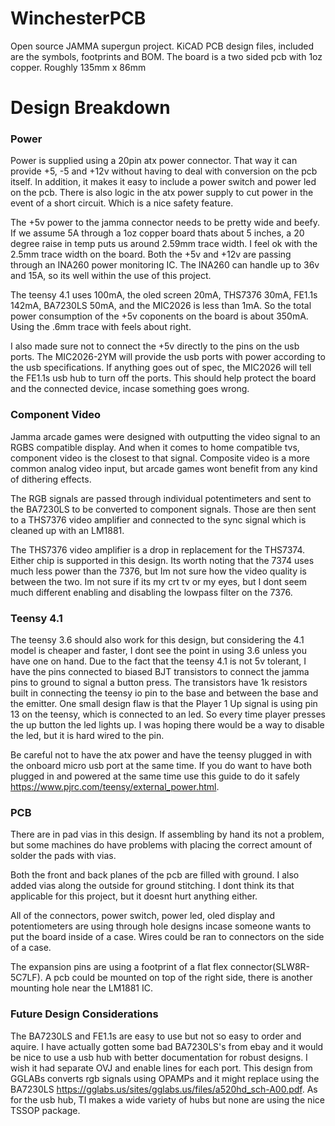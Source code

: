# WinchesterPCB
Open source JAMMA supergun project. KiCAD PCB design files, included are the symbols, footprints and BOM. 
The board is a two sided pcb with 1oz copper. Roughly 135mm x 86mm

# Design Breakdown

### Power
Power is supplied using a 20pin atx power connector. That way it can provide +5, -5 and +12v without having to deal with conversion on the pcb itself. In addition, it makes it easy to include a power switch and power led on the pcb. There is also logic in the atx power supply to cut power in the event of a short circuit. Which is a nice safety feature. 
  
The +5v power to the jamma connector needs to be pretty wide and beefy. If we assume 5A through a 1oz copper board thats about 5 inches, a 20 degree raise in temp puts us around 2.59mm trace width. I feel ok with the 2.5mm trace width on the board. Both the +5v and +12v are passing through an INA260 power monitoring IC. The INA260 can handle up to 36v and 15A, so its well within the use of this project. 

The teensy 4.1 uses 100mA, the oled screen 20mA, THS7376 30mA, FE1.1s 142mA, BA7230LS 50mA, and the MIC2026 is less than 1mA. So the total power consumption of the +5v coponents on the board is about 350mA. Using the .6mm trace with feels about right. 

I also made sure not to connect the +5v directly to the pins on the usb ports. The MIC2026-2YM will provide the usb ports with power according to the usb specifications. If anything goes out of spec, the MIC2026 will tell the FE1.1s usb hub to turn off the ports. This should help protect the board and the connected device, incase something goes wrong. 

### Component Video
Jamma arcade games were designed with outputting the video signal to an RGBS compatible display. And when it comes to home compatible tvs, component video is the closest to that signal. Composite video is a more common analog video input, but arcade games wont benefit from any kind of dithering effects.

The RGB signals are passed through individual potentimeters and sent to the BA7230LS to be converted to component signals. Those are then sent to a THS7376 video amplifier and connected to the sync signal which is cleaned up with an LM1881.

The THS7376 video amplifier is a drop in replacement for the THS7374. Either chip is supported in this design. Its worth noting that the 7374 uses much less power than the 7376, but Im not sure how the video quality is between the two. Im not sure if its my crt tv or my eyes, but I dont seem much different enabling and disabling the lowpass filter on the 7376.

### Teensy 4.1
The teensy 3.6 should also work for this design, but considering the 4.1 model is cheaper and faster, I dont see the point in using 3.6 unless you have one on hand. Due to the fact that the teensy 4.1 is not 5v tolerant, I have the pins connected to biased BJT transistors to connect the jamma pins to ground to signal a button press. The transistors have 1k resistors built in connecting the teensy io pin to the base and between the base and the emitter. One small design flaw is that the Player 1 Up signal is using pin 13 on the teensy, which is connected to an led. So every time player presses the up button the led lights up. I was hoping there would be a way to disable the led, but it is hard wired to the pin.

Be careful not to have the atx power and have the teensy plugged in with the onboard micro usb port at the same time. If you do want to have both plugged in and powered at the same time use this guide to do it safely https://www.pjrc.com/teensy/external_power.html. 

### PCB
There are in pad vias in this design. If assembling by hand its not a problem, but some machines do have problems with placing the correct amount of solder the pads with vias.

Both the front and back planes of the pcb are filled with ground. I also added vias along the outside for ground stitching. I dont think its that applicable for this project, but it doesnt hurt anything either. 

All of the connectors, power switch, power led, oled display and potentiometers are using through hole designs incase someone wants to put the board inside of a case. Wires could be ran to connectors on the side of a case. 

The expansion pins are using a footprint of a flat flex connector(SLW8R-5C7LF). A pcb could be mounted on top of the right side, there is another mounting hole near the LM1881 IC. 

### Future Design Considerations
The BA7230LS and FE1.1s are easy to use but not so easy to order and aquire. I have actually gotten some bad BA7230LS's from ebay and it would be nice to use a usb hub with better documentation for robust designs. I wish it had separate OVJ and enable lines for each port. This design from GGLABs converts rgb signals using OPAMPs and it might replace using the BA7230LS https://gglabs.us/sites/gglabs.us/files/a520hd_sch-A00.pdf. As for the usb hub, TI makes a wide variety of hubs but none are using the nice TSSOP package.


